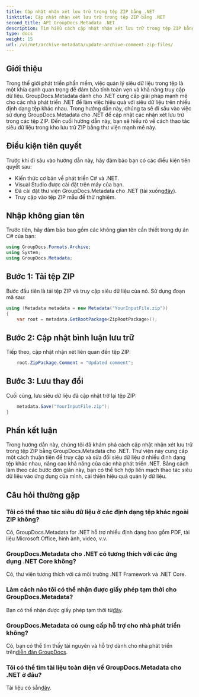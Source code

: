 ```yaml
---
title: Cập nhật nhận xét lưu trữ trong tệp ZIP bằng .NET
linktitle: Cập nhật nhận xét lưu trữ trong tệp ZIP bằng .NET
second_title: API GroupDocs.Metadata .NET
description: Tìm hiểu cách cập nhật nhận xét lưu trữ trong tệp ZIP bằng GroupDocs.Metadata cho .NET. Tăng cường quản lý siêu dữ liệu trong các ứng dụng C# một cách dễ dàng.
type: docs
weight: 15
url: /vi/net/archive-metadata/update-archive-comment-zip-files/
---
```

## Giới thiệu
Trong thế giới phát triển phần mềm, việc quản lý siêu dữ liệu trong tệp là một khía cạnh quan trọng để đảm bảo tính toàn vẹn và khả năng truy cập dữ liệu. GroupDocs.Metadata dành cho .NET cung cấp giải pháp mạnh mẽ cho các nhà phát triển .NET để làm việc hiệu quả với siêu dữ liệu trên nhiều định dạng tệp khác nhau. Trong hướng dẫn này, chúng ta sẽ đi sâu vào việc sử dụng GroupDocs.Metadata cho .NET để cập nhật các nhận xét lưu trữ trong các tệp ZIP. Đến cuối hướng dẫn này, bạn sẽ hiểu rõ về cách thao tác siêu dữ liệu trong kho lưu trữ ZIP bằng thư viện mạnh mẽ này.
## Điều kiện tiên quyết
Trước khi đi sâu vào hướng dẫn này, hãy đảm bảo bạn có các điều kiện tiên quyết sau:
- Kiến thức cơ bản về phát triển C# và .NET.
- Visual Studio được cài đặt trên máy của bạn.
-  Đã cài đặt thư viện GroupDocs.Metadata cho .NET (tải xuống[đây](https://releases.groupdocs.com/metadata/net/)).
- Truy cập vào tệp ZIP mẫu để thử nghiệm.

## Nhập không gian tên
Trước tiên, hãy đảm bảo bao gồm các không gian tên cần thiết trong dự án C# của bạn:
```csharp
using GroupDocs.Formats.Archive;
using System;
using GroupDocs.Metadata;
```
## Bước 1: Tải tệp ZIP
Bước đầu tiên là tải tệp ZIP và truy cập siêu dữ liệu của nó. Sử dụng đoạn mã sau:
```csharp
using (Metadata metadata = new Metadata("YourInputFile.zip"))
{
    var root = metadata.GetRootPackage<ZipRootPackage>();
```
## Bước 2: Cập nhật bình luận lưu trữ
Tiếp theo, cập nhật nhận xét liên quan đến tệp ZIP:
```csharp
    root.ZipPackage.Comment = "Updated comment";
```
## Bước 3: Lưu thay đổi
Cuối cùng, lưu siêu dữ liệu đã cập nhật trở lại tệp ZIP:
```csharp
    metadata.Save("YourInputFile.zip");
}
```

## Phần kết luận
Trong hướng dẫn này, chúng tôi đã khám phá cách cập nhật nhận xét lưu trữ trong tệp ZIP bằng GroupDocs.Metadata cho .NET. Thư viện này cung cấp một cách thuận tiện để truy cập và sửa đổi siêu dữ liệu ở nhiều định dạng tệp khác nhau, nâng cao khả năng của các nhà phát triển .NET. Bằng cách làm theo các bước đơn giản này, bạn có thể tích hợp liền mạch thao tác siêu dữ liệu vào ứng dụng của mình, cải thiện hiệu quả quản lý dữ liệu.

## Câu hỏi thường gặp
### Tôi có thể thao tác siêu dữ liệu ở các định dạng tệp khác ngoài ZIP không?
Có, GroupDocs.Metadata for .NET hỗ trợ nhiều định dạng bao gồm PDF, tài liệu Microsoft Office, hình ảnh, video, v.v.
### GroupDocs.Metadata cho .NET có tương thích với các ứng dụng .NET Core không?
Có, thư viện tương thích với cả môi trường .NET Framework và .NET Core.
### Làm cách nào tôi có thể nhận được giấy phép tạm thời cho GroupDocs.Metadata?
 Bạn có thể nhận được giấy phép tạm thời từ[đây](https://purchase.groupdocs.com/temporary-license/).
### GroupDocs.Metadata có cung cấp hỗ trợ cho nhà phát triển không?
 Có, bạn có thể tìm thấy tài nguyên và hỗ trợ dành cho nhà phát triển trên[diễn đàn GroupDocs](https://forum.groupdocs.com/c/metadata/14).
### Tôi có thể tìm tài liệu toàn diện về GroupDocs.Metadata cho .NET ở đâu?
 Tài liệu có sẵn[đây](https://reference.groupdocs.com/metadata/net/).